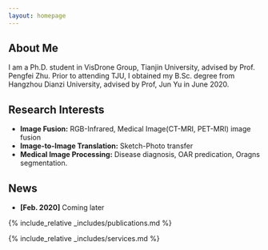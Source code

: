 ```yaml
---
layout: homepage
---
```


## About Me

I am a Ph.D. student in VisDrone Group, Tianjin University, advised by Prof. Pengfei Zhu.  Prior to attending TJU, I obtained my B.Sc. degree from Hangzhou Dianzi University, advised by Prof, Jun Yu in June 2020.

## Research Interests

- **Image Fusion:** RGB-Infrared, Medical Image(CT-MRI, PET-MRI) image fusion
- **Image-to-Image Translation:** Sketch-Photo transfer
- **Medical Image Processing:** Disease diagnosis, OAR predication, Oragns segmentation.
  
## News

- **[Feb. 2020]** Coming later


{% include_relative _includes/publications.md %}

{% include_relative _includes/services.md %}
